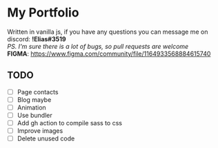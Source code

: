 # My Portfolio #
Written in vanilla js, if you have any questions you can message me on discord: **!Elias#3519**  
*PS. I'm sure there is a lot of bugs, so pull requests are welcome*  
**FIGMA**: https://www.figma.com/community/file/1164933568884615740

## TODO ##
- [ ] Page contacts
- [ ] Blog maybe
- [ ] Animation
- [ ] Use bundler
- [ ] Add gh action to compile sass to css
- [ ] Improve images
- [ ] Delete unused code